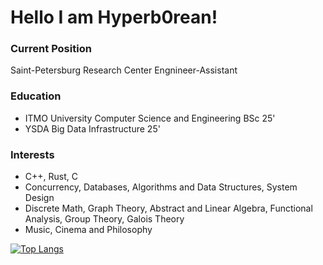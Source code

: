 # Hello I am Hyperb0rean!

### Current Position 
Saint-Petersburg Research Center Engnineer-Assistant

### Education
 - ITMO University Computer Science and Engineering BSc 25'
 - YSDA Big Data Infrastructure 25'

### Interests
- C++, Rust, C
- Concurrency, Databases, Algorithms and Data Structures, System Design
- Discrete Math, Graph Theory, Abstract and Linear Algebra, Functional Analysis, Group Theory, Galois Theory
- Music, Cinema and Philosophy


[![Top Langs](https://github-readme-stats.vercel.app/api/top-langs/?username=hyperb0rean&exclude_repo=itmo_web&layout=pie)](https://github.com/anuraghazra/github-readme-stats)
